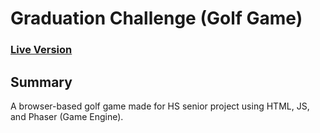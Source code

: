 # Graduation Challenge (Golf Game)

### [Live Version](https://clabounty.github.io/graduationChallenge/)

## Summary
A browser-based golf game made for HS senior project using HTML, JS, and Phaser (Game Engine).
